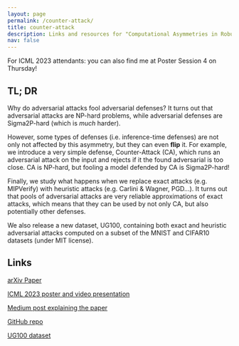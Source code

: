 ```yaml
---
layout: page
permalink: /counter-attack/
title: counter-attack
description: Links and resources for "Computational Asymmetries in Robust Classification".
nav: false
---
```


For ICML 2023 attendants: you can also find me at Poster Session 4 on Thursday!

## TL; DR

Why do adversarial attacks fool adversarial defenses? It turns out that adversarial attacks
are NP-hard problems, while adversarial defenses are Sigma2P-hard (which is _much_ harder).

However, some types of defenses (i.e. inference-time defenses) are not only not affected by this asymmetry, but they can even **flip** it. For example, we introduce a very simple defense, Counter-Attack (CA), which runs an adversarial attack on the input and rejects if it the found adversarial is too close. CA is
NP-hard, but fooling a model defended by CA is Sigma2P-hard!

Finally, we study what happens when we replace exact attacks (e.g. MIPVerify) with heuristic attacks
(e.g. Carlini & Wagner, PGD...). It turns out that pools of adversarial attacks are very reliable
approximations of exact attacks, which means that they can be used by not only CA, but also potentially
other defenses.

We also release a new dataset, UG100, containing both exact and heuristic adversarial attacks computed
on a subset of the MNIST and CIFAR10 datasets (under MIT license).

## Links

[arXiv Paper](https://arxiv.org/abs/2306.14326)

[ICML 2023 poster and video presentation](https://icml.cc/virtual/2023/poster/23951)

[Medium post explaining the paper](https://medium.com/@marrosamuele/computational-asymmetries-in-robust-classification-explained-2ec475e7b3ee)

[GitHub repo](https://github.com/samuelemarro/counter-attack)

[UG100 dataset](https://zenodo.org/record/6869110)